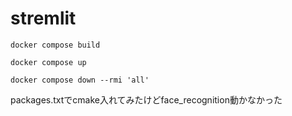 # stremlit 


```
docker compose build
```

```
docker compose up
```

```
docker compose down --rmi 'all'
```

packages.txtでcmake入れてみたけどface_recognition動かなかった